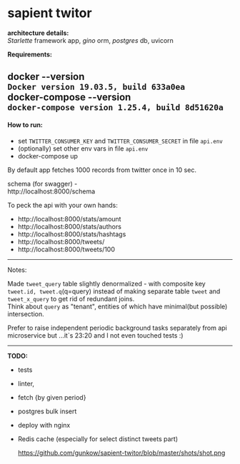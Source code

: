 # sapient twitor 

**architecture details:**<br/>
*Starlette* framework app, *gino* orm, *postgres* db, uvicorn

**Requirements:**<br/>

docker --version <br/>
`Docker version 19.03.5, build 633a0ea` <br/>
docker-compose --version <br/>
`docker-compose version 1.25.4, build 8d51620a`
-------------
#### How to run:
- set `TWITTER_CONSUMER_KEY` and `TWITTER_CONSUMER_SECRET` in file `api.env`
- (optionally) set other env vars in file `api.env`  
- docker-compose up

By default app fetches 1000 records from twitter once in 10 sec.

 schema (for swagger) - </br>
 http://localhost:8000/schema

To peck the api with your own hands:
- http://localhost:8000/stats/amount 
- http://localhost:8000/stats/authors
- http://localhost:8000/stats/hashtags
- http://localhost:8000/tweets/
- http://localhost:8000/tweets/100

-------------

Notes:

 Made `tweet_query` table slightly denormalized - with composite key `tweet.id, tweet.q`(q=query)
 instead of making separate table `tweet` and `tweet_x_query` to get rid of redundant joins.  
 Think about `query` as "tenant", entities of which have minimal(but possible) intersection.

Prefer to raise independent periodic background tasks separately from api microservice but ...it`s 23:20 and I not even touched tests :)

-------------
**TODO:**
- tests
- linter, 
- fetch {by given period}
- postgres bulk insert
- deploy with nginx
- Redis cache (especially for select distinct tweets part)


   https://github.com/gunkow/sapient-twitor/blob/master/shots/shot.png

